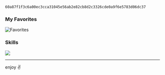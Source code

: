 ```
60a87f1f3c6a00ec3cca31045e56ab2e82cb8d2c3326cde0a9f6e5783d06dc37
```

### My Favorites
![Favorites](https://skillicons.dev/icons?theme=dark&i=svelte,neovim,github,md,linux)


### Skills
<img src="https://skillicons.dev/icons?theme=dark&perline=8&i=bash,linux,git,github,vscode,neovim,html,css,js,ts,nodejs,svelte,astro,python,c,cpp" />

---
enjoy :v: 
